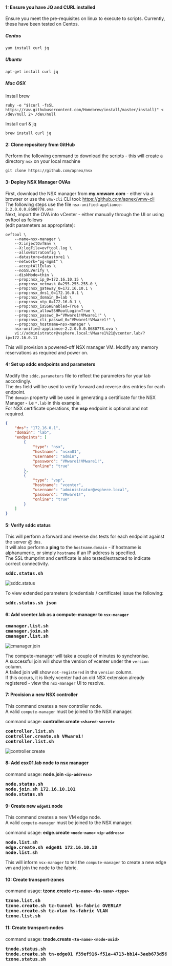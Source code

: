 #### 1: Ensure you have JQ and CURL installed
Ensure you meet the pre-requisites on linux to execute to scripts.
Currently, these have been tested on Centos.

##### Centos
```shell
yum install curl jq
```

##### Ubuntu
```shell
apt-get install curl jq
```

##### Mac OSX
Install brew
```shell
ruby -e "$(curl -fsSL https://raw.githubusercontent.com/Homebrew/install/master/install)" < /dev/null 2> /dev/null
```

Install curl & jq
```shell
brew install curl jq
```

#### 2: Clone repository from GitHub
Perform the following command to download the scripts - this will create a directory `nsx` on your local machine
```shell
git clone https://github.com/apnex/nsx
```

#### 3: Deploy NSX Manager OVAs
First, download the NSX manager from **my.vmware.com** - either via a browser or use the `vmw-cli` CLI tool: <https://github.com/apnex/vmw-cli>  
The following steps use the file `nsx-unified-appliance-2.2.0.0.0.8680778.ova`  
Next, import the OVA into vCenter - either manually through the UI or using ovftool as follows  
(edit parameters as appropriate):  
```shell
ovftool \
	--name=nsx-manager \
	--X:injectOvfEnv \
	--X:logFile=ovftool.log \
	--allowExtraConfig \
	--datastore=datastore1 \
	--network="pg-mgmt" \
	--acceptAllEulas \
	--noSSLVerify \
	--diskMode=thin \
	--prop:nsx_ip_0=172.16.10.15 \
	--prop:nsx_netmask_0=255.255.255.0 \
	--prop:nsx_gateway_0=172.16.10.1 \
	--prop:nsx_dns1_0=172.16.0.1 \
	--prop:nsx_domain_0=lab \
	--prop:nsx_ntp_0=172.16.0.1 \
	--prop:nsx_isSSHEnabled=True \
	--prop:nsx_allowSSHRootLogin=True \
	--prop:nsx_passwd_0="VMware1!VMware1!" \
	--prop:nsx_cli_passwd_0="VMware1!VMware1!" \
	--prop:nsx_hostname=nsx-manager \
	nsx-unified-appliance-2.2.0.0.0.8680778.ova \
	vi://administrator@vsphere.local:VMware1%21@vcenter.lab/?ip=172.16.0.11
```

This will provision a powered-off NSX manager VM. Modify any memory reservations as required and power on.  

#### 4: Set up sddc endpoints and parameters
Modify the `sddc.parameters` file to reflect the parameters for your lab accordingly.  
The `dns` field will be used to verify forward and reverse dns entries for each endpoint.  
The `domain` property will be used in generating a certificate for the NSX Manager - i.e `*.lab` in this example.  
For NSX certificate operations, the **vsp** endpoint is optional and not required.  
```json
{
	"dns": "172.16.0.1",
	"domain": "lab",
	"endpoints": [
		{
			"type": "nsx",
			"hostname": "nsxm01",
			"username": "admin",
			"password": "VMware1!VMware1!",
			"online": "true"
		},
		{
			"type": "vsp",
			"hostname": "vcenter",
			"username": "administrator@vsphere.local",
			"password": "VMware1!",
			"online": "true"
		}
	]
}
```

#### 5: Verify sddc status
This will perform a forward and reverse dns tests for each endpoint against the server @ `dns`.  
It will also perform a **ping** to the `hostname`.`domain` - if hostname is alphanumeric, or simply `hostname` if an IP address is specified.  
The SSL thumprint and certificate is also tested/extracted to indicate correct connectivity.  

<pre>
<b>sddc.status.sh</b>
</pre>

![sddc.status](asciicast/sddc.status.svg)

To view extended parameters (credentials / certificate) issue the following:  

<pre>
<b>sddc.status.sh json</b>
</pre>

#### 6: Add vcenter.lab as a compute-manager to `nsx-manager`  
<pre>
<b>cmanager.list.sh
cmanager.join.sh
cmanager.list.sh</b>
</pre>

![cmanager.join](asciicast/cmanager.join.svg)

The compute-manager will take a couple of minutes to synchronise.  
A successful join will show the version of vcenter under the `version` column.  
A failed join will show `not-registered` in the `version` column.  
If this occurs, it is likely vcenter had an old NSX extension already registered - view the `nsx-manager` UI to resolve.

#### 7: Provision a new NSX controller
This command creates a new controller node.  
A valid `compute-manager` must be joined to the NSX manager.  

command usage: **controller.create `<shared-secret>`**
<pre>
<b>controller.list.sh
controller.create.sh VMware1!
controller.list.sh</b>
</pre>

![controller.create](asciicast/controller.create.svg)

#### 8: Add esx01.lab node to nsx manager
command usage: **node.join `<ip-address>`**
<pre>
<b>node.status.sh</b>
<b>node.join.sh 172.16.10.101</b>
<b>node.status.sh</b>
</pre>

#### 9: Create new `edge01` node  
This command creates a new VM edge node.  
A valid `compute-manager` must be joined to the NSX manager.

command usage: **edge.create `<node-name>` `<ip-address>`**
<pre>
<b>node.list.sh</b>
<b>edge.create.sh edge01 172.16.10.18</b>
<b>node.list.sh</b>
</pre>

This will inform `nsx-manager` to tell the `compute-manager` to create a new edge vm and join the node to the fabric.

#### 10: Create transport-zones  
command usage: **tzone.create `<tz-name>` `<hs-name>` `<type>`**
<pre>
<b>tzone.list.sh</b>
<b>tzone.create.sh tz-tunnel hs-fabric OVERLAY</b>
<b>tzone.create.sh tz-vlan hs-fabric VLAN</b>
<b>tzone.list.sh</b>
</pre>

#### 11: Create transport-nodes  
command usage: **tnode.create `<tn-name>` `<node-uuid>`**
<pre>
<b>tnode.status.sh</b>
<b>tnode.create.sh tn-edge01 f39ef916-f51a-4713-bb14-3aeb673d56ed</b>
<b>tzone.status.sh</b>
</pre>

